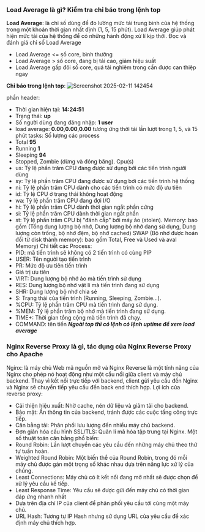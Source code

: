 ### Load Average là gì? Kiểm tra chỉ báo trong lệnh top ###
**Load Average**: là chỉ số dùng để đo lường mức tải trung bình của hệ thống trong một khoản thời gian nhất định (1, 5, 15 phút). Load Average giúp phát hiện mức tải của hệ thống để có những hành động xử lí kịp thời.
Đọc và đánh giá chỉ số Load Average
  + Load Average <= số core, bình thường
  + Load Average > số core, đang bị tải cao, giảm hiệu suất
  + Load Average gấp đôi số core, quá tải nghiêm trong cần được can thiệp ngay
    
**Chỉ báo trong lệnh top**:
![Screenshot 2025-02-11 142454](https://github.com/user-attachments/assets/3e4fae3b-a930-4f8c-af84-1efc54c9147a)

phần header:
  + Thời gian hiện tại: **14:24:51**
  + Trạng thái: **up**
  + Số người dùng đang đăng nhập: **1 user**
  + load average: **0.00**,**0.00**,**0.00** tương ứng thời tải lần lượt trong 1, 5, và 15 phút
tasks: Số lượng các process
  + Total **95**
  + Running **1**
  + Sleeping **94**
  + Stopped, Zombie (dừng và đóng băng).
Cpu(s)
  + us: Tỷ lệ phần trăm CPU đang được sử dụng bởi các tiến trình người dùng 
  + sy: Tỷ lệ phần trăm CPU đang được sử dụng bởi các tiến trình hệ thống
  + ni: Tỷ lệ phần trăm CPU dành cho các tiến trình có mức độ ưu tiên
  + id: Tỷ lệ CPU ở trạng thái không hoạt động 
  + wa: Tỷ lệ phần trăm CPU đang đợi I/O
  + hi: Tỷ lệ phần trăm CPU dành thời gian ngắt phần cứng
  + si: Tỷ lệ phần trăm CPU dành thời gian ngắt phần 
  + st: Tỷ lệ phần trăm CPU bị "đánh cắp" bởi máy ảo (stolen).
Memory: bao gồm (Tổng dung lượng  bộ nhớ, Dung lượng bộ nhớ đang sử dụng, Dung lượng còn trống, bộ nhớ đệm, bộ nhớ cached)
SWAP (Bộ nhớ được hoán đổi từ disk thành memory): bao gồm Total, Free và Used và aval Memory)
Chi tiết các Process:
  + PID: mã tiến trình sẽ không có 2 tiến trình có cùng PIP
  + USER: Tên người tạo tiến trình
  + PR: Mức độ ưu tiên tiến trình
  + Giá trị ưu tiên
  + VIRT: Dung lượng bộ nhớ ảo mà tiến trình sử dụng
  + RES: Dung lượng bộ nhớ vật lí mà tiến trình đang sử dụng
  + SHR: Dung lượng bộ nhớ chia sẻ
  + S: Trạng thái của tiến trình (Running, Sleeping, Zombie...).
  + %CPU: Tỷ lệ phần trăm CPU mà tiến trình đang sử dụng.
  + %MEM: Tỷ lệ phần trăm bộ nhớ mà tiến trình đang sử dụng.
  + TIME+: Thời gian tổng cộng mà tiến trình đã chạy.
  + COMMAND: tên tiến
***Ngoài top thì có lệnh có lệnh uptime để xem load average***
### Nginx Reverse Proxy là gì, tác dụng của Nginx Reverse Proxy cho Apache ###
Nginx: là máy chủ Web mã nguồn mỡ và Nginx Reverse là một tính năng của Nginx cho phép nó hoạt động như một cầu nối giữa client và máy chủ backend. Thay vì kết nối trực tiếp với backend, client gửi yêu cầu đến Nginx và Nginx sẽ chuyển tiếp yêu cầu đến back end thích hợp.
Lợi ích của reverse proxy:
  + Cải thiện hiệu xuất: Nhờ cache, nén dữ liệu và giảm tải cho backend.
  + Bảo mật: Ẩn thông tin của backend, tránh được các cuộc tấng công trực tiếp.
  + Cân bằng tải: Phân phối lưu lượng đến nhiều máy chủ backend.
  + Đơn giản hóa cấu hình SSL/TLS: Quản lí mã hóa tập trung tại Nginx.
Một số thuật toán cân bằng phổ biến:
  + Round Robin: Lần lượt chuyển các yêu cầu đến những máy chủ theo thứ tự tuần hoàn.
  +  Weighted Round Robin: Một biến thể của Round Robin, trong đó mỗi máy chủ được gán một trọng số khác nhau dựa trên năng lực xử lý của chúng.
  + Least Connections: Máy chủ có ít kết nối đang mở nhất sẽ được chọn để xử lý yêu cầu kế tiếp.
  + Least Response Time: Yêu cầu sẽ được gửi đến máy chủ có thời gian đáp ứng nhanh nhất
  + Dựa trên địa chỉ IP của client để phân phối yêu cầu tới cùng một máy chủ.
  + URL Hash: Tương tự IP Hash nhưng sử dụng URL của yêu cầu để xác định máy chủ thích hợp.
